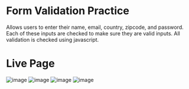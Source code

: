 # Form Validation Practice

Allows users to enter their name, email, country, zipcode, and password. Each of these inputs are checked to make sure they are valid inputs. All validation is checked using javascript.

# Live Page



![image](https://github.com/pauleenaphan/form-practice/assets/77126730/6475267d-c081-4d30-abff-5471104aebb2)
![image](https://github.com/pauleenaphan/form-practice/assets/77126730/c87a49c0-6c15-450b-994c-d8999c558dfe)
![image](https://github.com/pauleenaphan/form-practice/assets/77126730/21f070d4-a0a1-4872-9432-61791bad7916)
![image](https://github.com/pauleenaphan/form-practice/assets/77126730/3e6d8e55-1fed-4965-b759-8f305990eab5)





